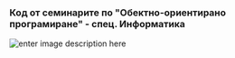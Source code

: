 ### Код от семинарите по "Обектно-ориентирано програмиране" - спец. Информатика

![enter image description here](https://lh3.googleusercontent.com/FvLCkB2cpD21CZRcXmPb8S0vZqurapWrBoQvbyg__x_mJ2HafSdX3AHYbi6xmh8hUz2dwRgX_g "Учебна програма")
